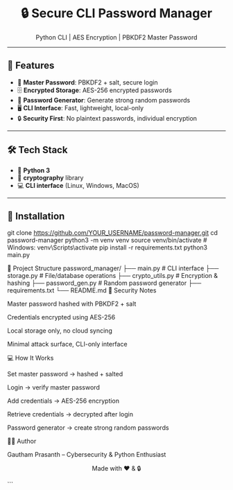<h1 align="center">🔒 Secure CLI Password Manager</h1>
<p align="center">
  Python CLI | AES Encryption | PBKDF2 Master Password
</p>

---

## 🚀 Features
- 🔑 **Master Password**: PBKDF2 + salt, secure login
- 🗄️ **Encrypted Storage**: AES-256 encrypted passwords
- 🎲 **Password Generator**: Generate strong random passwords
- 🖥️ **CLI Interface**: Fast, lightweight, local-only
- 🔒 **Security First**: No plaintext passwords, individual encryption

---

## 🛠️ Tech Stack
- 🐍 **Python 3**  
- 🔐 **cryptography** library  
- 💻 **CLI interface** (Linux, Windows, MacOS)  

---

## 📝 Installation


git clone https://github.com/YOUR_USERNAME/password-manager.git
cd password-manager
python3 -m venv venv
source venv/bin/activate    # Windows: venv\Scripts\activate
pip install -r requirements.txt
python3 main.py

📁 Project Structure
password_manager/
├── main.py         # CLI interface
├── storage.py      # File/database operations
├── crypto_utils.py # Encryption & hashing
├── password_gen.py # Random password generator
├── requirements.txt
└── README.md
🔐 Security Notes

Master password hashed with PBKDF2 + salt

Credentials encrypted using AES-256

Local storage only, no cloud syncing

Minimal attack surface, CLI-only interface

💻 How It Works

Set master password → hashed + salted

Login → verify master password

Add credentials → AES-256 encryption

Retrieve credentials → decrypted after login

Password generator → create strong random passwords

🧑‍💻 Author

Gautham Prasanth – Cybersecurity & Python Enthusiast
<p align="center"> Made with ❤️ & 🔒 </p> ```
